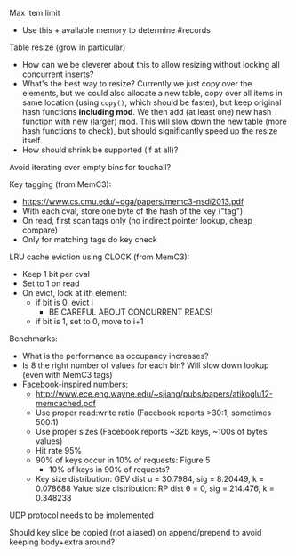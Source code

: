 Max item limit
  - Use this + available memory to determine #records

Table resize (grow in particular)
  - How can we be cleverer about this to allow resizing without locking
    all concurrent inserts?
  - What's the best way to resize?
    Currently we just copy over the elements, but we could also allocate
    a new table, copy over all items in same location (using `copy()`,
    which should be faster), but keep original hash functions
    **including mod**. We then add (at least one) new hash function with
    new (larger) mod. This will slow down the new table (more hash
    functions to check), but should significantly speed up the resize
    itself.
  - How should shrink be supported (if at all)?

Avoid iterating over empty bins for touchall?

Key tagging (from MemC3):
  - https://www.cs.cmu.edu/~dga/papers/memc3-nsdi2013.pdf
  - With each cval, store one byte of the hash of the key ("tag")
  - On read, first scan tags only (no indirect pointer lookup, cheap compare)
  - Only for matching tags do key check

LRU cache eviction using CLOCK (from MemC3):
  - Keep 1 bit per cval
  - Set to 1 on read
  - On evict, look at ith element:
     - if bit is 0, evict i
       - BE CAREFUL ABOUT CONCURRENT READS!
     - if bit is 1, set to 0, move to i+1

Benchmarks:
  - What is the performance as occupancy increases?
  - Is 8 the right number of values for each bin? Will slow down lookup
    (even with MemC3 tags)
  - Facebook-inspired numbers:
    - http://www.ece.eng.wayne.edu/~sjiang/pubs/papers/atikoglu12-memcached.pdf
    - Use proper read:write ratio (Facebook reports >30:1, sometimes 500:1)
    - Use proper sizes (Facebook reports ~32b keys, ~100s of bytes values)
    - Hit rate 95%
    - 90% of keys occur in 10% of requests: Figure 5
      - 10% of keys in 90% of requests?
    - Key size distribution: GEV dist u = 30.7984, sig = 8.20449, k = 0.078688
      Value size distribution: RP dist θ = 0, sig = 214.476, k = 0.348238

UDP protocol needs to be implemented

Should key slice be copied (not aliased) on append/prepend to avoid keeping
body+extra around?
